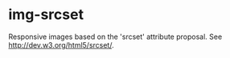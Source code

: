 img-srcset
==========

Responsive images based on the 'srcset' attribute proposal. See http://dev.w3.org/html5/srcset/.